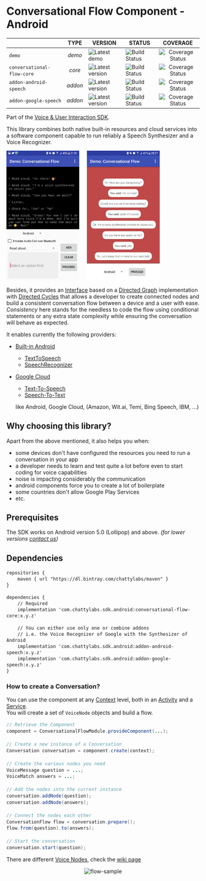 # Conversational Flow Component - Android

|                   	     | TYPE  	| VERSION 	            | STATUS 	          | COVERAGE                |
|--------------------------- |:-------:	|---------------------- |-------------------- |:-----------------------:|
| `demo`                     | _demo_  	| ![Latest demo][v0]    | ![Build Status][s0] | ![Coverage Status][c0]  |
| `conversational-flow-core` | _core_  	| ![Latest version][v1] | ![Build Status][s1] | ![Coverage Status][c1]  |
| `addon-android-speech`     | _addon_ 	| ![Latest version][v2] | ![Build Status][s2] | ![Coverage Status][c2] |
| `addon-google-speech`      | _addon_	| ![Latest version][v3] | ![Build Status][s3] | ![Coverage Status][c3] |


Part of the [Voice & User Interaction SDK]().

This library combines both native built-in resources and cloud services into 
a software component capable to run reliably a Speech Synthesizer and a Voice Recognizer.


<img src="art/test-min.png" width="190" alt="test-sample"/>&nbsp;&nbsp;&nbsp;&nbsp;
<img src="art/json-min.png" width="190" alt="json-sample"/>


Besides, it provides an [Interface](#how-to-create-a-conversation) based on a 
[Directed Graph](https://en.wikipedia.org/wiki/Directed_graph) 
implementation with [Directed Cycles](https://en.wikipedia.org/wiki/Cycle_(graph_theory)) 
that allows a developer to create connected nodes and build a consistent conversation flow between 
a device and a user with ease. 
<br/>_Consistency_ here stands for the needless to code the flow using conditional statements or 
any extra state complexity while ensuring the conversation will behave as expected.


It enables currently the following providers:

- [Built-in Android](https://developers.google.com/voice-actions/interaction/voice-interactions)
    - [TextToSpeech](https://developer.android.com/reference/android/speech/tts/TextToSpeech)
    - [SpeechRecognizer](https://developer.android.com/reference/android/speech/SpeechRecognizer)
- [Google Cloud](https://cloud.google.com/)
    - [Text-To-Speech](https://cloud.google.com/text-to-speech/)
    - [Speech-To-Text](https://cloud.google.com/speech-to-text/)
    
    like Android, Google Cloud, 
    (Amazon, Wit.ai, Temi, Bing Speech, IBM, ...)

## Why choosing this library?

Apart from the above mentioned, it also helps you when:
- some devices don't have configured the resources you need to run a conversation in your app
- a developer needs to learn and test quite a lot before even to start coding for voice capabilities
- noise is impacting considerably the communication
- android components force you to create a lot of boilerplate
- some countries don't allow Google Play Services
- etc.

    
## Prerequisites
The SDK works on Android version 5.0 (Lollipop) and above. _(for lower versions [contact us](mailto:hello@chattylabs.com))_

## Dependencies

    repositories {
        maven { url "https://dl.bintray.com/chattylabs/maven" }
    }
     
    dependencies {
        // Required
        implementation 'com.chattylabs.sdk.android:conversational-flow-core:x.y.z'
         
        // You can either use only one or combine addons
        // i.e. the Voice Recognizer of Google with the Synthesizer of Android
        implementation 'com.chattylabs.sdk.android:addon-android-speech:x.y.z'
        implementation 'com.chattylabs.sdk.android:addon-google-speech:x.y.z'
    }

### How to create a Conversation?

You can use the component at any [Context]() level, both in an [Activity]() and a [Service](). 
<br/>You will create a set of `VoiceNode` objects and build a flow.

```java
// Retrieve the Component
component = ConversationalFlowModule.provideComponent(...);
 
// Create a new instance of a Conversation
Conversation conversation = component.create(context);
 
// Create the various nodes you need
VoiceMessage question = ...;
VoiceMatch answers = ...;
 
// Add the nodes into the current instance
conversation.addNode(question);
conversation.addNode(answers);
 
// Connect the nodes each other
ConversationFlow flow = conversation.prepare();
flow.from(question).to(answers);
 
// Start the conversation
conversation.start(question);
```

There are different [Voice Nodes](), check the [wiki page]()

<p align="center"><img src="art/flow-sample.jpg" alt="flow-sample"/></p>

&nbsp;

[v0]: https://img.shields.io/badge/demo-v0.6.3-blue.svg
[v1]: https://api.bintray.com/packages/chattylabs/maven/conversational-flow-core/images/download.svg?label=Latest%20version
[v2]: https://api.bintray.com/packages/chattylabs/maven/addon-android-speech/images/download.svg?label=Latest%20version
[v3]: https://api.bintray.com/packages/chattylabs/maven/addon-google-speech/images/download.svg?label=Latest%20version

[s0]: https://app.bitrise.io/app/140e33e4fa4ab888/status.svg?token=QxUVT4wZRj6JGkZb4zSVAA&branch=master
[s1]: https://app.bitrise.io/app/0967af538a0efcc5/status.svg?token=95j60AolkTmhbMvDK5zhFw&branch=master
[s2]: https://app.bitrise.io/app/b555517d495ac587/status.svg?token=Fa2M4c_F5YHkhPddufLCNA&branch=master
[s3]: https://app.bitrise.io/app/6a8c16b3b5c964a8/status.svg?token=Q6_u9joriJEzfzcWaLuVjg&branch=master

[c0]: https://coveralls.io/repos/chattylabs/unknown/badge.svg?branch=master&service=github
[c1]: https://coveralls.io/repos/chattylabs/conversational-flow-core/badge.svg?branch=master&service=github
[c2]: https://coveralls.io/repos/chattylabs/addon-android-speech/badge.svg?branch=master&service=github
[c3]: https://coveralls.io/repos/chattylabs/addon-google-speech/badge.svg?branch=master&service=github